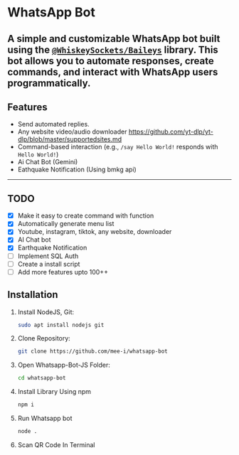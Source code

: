 # WhatsApp Bot
A simple and customizable WhatsApp bot built using the [`@WhiskeySockets/Baileys`](https://github.com/WhiskeySockets/baileys) library. This bot allows you to automate responses, create commands, and interact with WhatsApp users programmatically.
---

## Features

- Send automated replies.
- Any website video/audio downloader https://github.com/yt-dlp/yt-dlp/blob/master/supportedsites.md
- Command-based interaction (e.g., `/say Hello World!` responds with `Hello World!`)
- Ai Chat Bot (Gemini)
- Eathquake Notification (Using bmkg api)

---

## TODO
- [x] Make it easy to create command with function
- [x] Automatically generate menu list
- [x] Youtube, instagram, tiktok, any website, downloader
- [x] AI Chat bot
- [x] Earthquake Notification
- [ ] Implement SQL Auth
- [ ] Create a install script
- [ ] Add more features upto 100++

## Installation

1. Install NodeJS, Git:

   ```bash
   sudo apt install nodejs git
   ```
2. Clone Repository:
   ```bash
   git clone https://github.com/mee-i/whatsapp-bot
   ```
3. Open Whatsapp-Bot-JS Folder:
   ```bash
   cd whatsapp-bot
   ```
4. Install Library Using npm
   ```bash
   npm i
   ```
5. Run Whatsapp bot
   ```bash
   node .
   ```
6. Scan QR Code In Terminal

